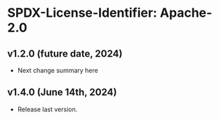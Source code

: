 # SPDX-License-Identifier: Apache-2.0

## v1.2.0 (future date, 2024)

* Next change summary here

## v1.4.0 (June 14th, 2024)

* Release last version.